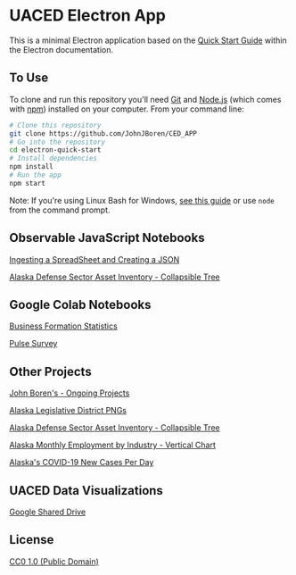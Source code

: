 # UACED Electron App


This is a minimal Electron application based on the [Quick Start Guide](https://electronjs.org/docs/tutorial/quick-start) within the Electron documentation.

## To Use

To clone and run this repository you'll need [Git](https://git-scm.com) and [Node.js](https://nodejs.org/en/download/) (which comes with [npm](http://npmjs.com)) installed on your computer. From your command line:

```bash
# Clone this repository
git clone https://github.com/JohnJBoren/CED_APP
# Go into the repository
cd electron-quick-start
# Install dependencies
npm install
# Run the app
npm start
```

Note: If you're using Linux Bash for Windows, [see this guide](https://www.howtogeek.com/261575/how-to-run-graphical-linux-desktop-applications-from-windows-10s-bash-shell/) or use `node` from the command prompt.

## Observable JavaScript Notebooks

[Ingesting a SpreadSheet and Creating a JSON](https://observablehq.com/@jables/ingesting-a-spreadsheet-and-creating-a-json)

[Alaska Defense Sector Asset Inventory - Collapsible Tree](https://observablehq.com/@jables/alaska-defense-asset-map-collapsible-tree)


## Google Colab Notebooks
[Business Formation Statistics](https://colab.research.google.com/drive/1Amj_3wrv58ndd--fRemIkjk6GnEiA_59?usp=sharing)

[Pulse Survey](https://colab.research.google.com/drive/1S_OjtT4BHbyS7zJO81UC1jUPQU8vPtQT?usp=sharing)
## Other Projects
[John Boren's - Ongoing Projects](https://romantic-khorana-c70a6e.netlify.app/)

[Alaska Legislative District PNGs](https://romantic-khorana-c70a6e.netlify.app/districts.html)

[Alaska Defense Sector Asset Inventory - Collapsible Tree](https://romantic-khorana-c70a6e.netlify.app/ak_defense_asset_map)

[Alaska Monthly Employment by Industry - Vertical Chart](https://romantic-khorana-c70a6e.netlify.app/ak_y2y_jobs_vertical.html)

[Alaska's COVID-19 New Cases Per Day](https://romantic-khorana-c70a6e.netlify.app/ak_covid.html
)

## UACED Data Visualizations
[Google Shared Drive](https://drive.google.com/drive/u/0/folders/0AEk9uHEYOIn8Uk9PVA)

## License

[CC0 1.0 (Public Domain)](LICENSE.md)


